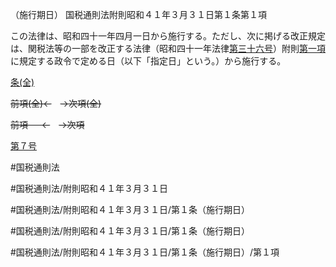 （施行期日）
国税通則法附則昭和４１年３月３１日第１条第１項

この法律は、昭和四十一年四月一日から施行する。ただし、次に掲げる改正規定は、関税法等の一部を改正する法律（昭和四十一年法律[第三十六号](国税通則法＿＿＿＿附則昭和４１年３月３１日第１条第１項第３６号)）附則[第一項](国税通則法＿＿＿＿附則昭和４１年３月３１日第１条第１項)に規定する政令で定める日（以下「指定日」という。）から施行する。

[条(全)](国税通則法＿＿＿＿附則昭和４１年３月３１日第１条_.md)

~~前項(全)←~~　~~→次項(全)~~

~~前項 　 ←~~　~~→次項~~

[第７号](国税通則法＿＿＿＿附則昭和４１年３月３１日第１条第１項第７号.md)  

#国税通則法

#国税通則法/附則昭和４１年３月３１日

#国税通則法/附則昭和４１年３月３１日/第１条（施行期日）

#国税通則法/附則昭和４１年３月３１日/第１条（施行期日）

#国税通則法/附則昭和４１年３月３１日/第１条（施行期日）/第１項

